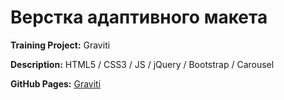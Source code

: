 # Верстка адаптивного макета

**Training Project:** Graviti

**Description:** HTML5 / CSS3 / JS / jQuery / Bootstrap / Carousel

**GitHub Pages:** [Graviti](https://erikkopcha.github.io/Graviti/)
